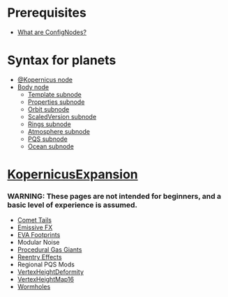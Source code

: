 <!-- TITLE: Kopernicus -->
<!-- SUBTITLE: A mod to modify the planetary system used by KSP -->

# Prerequisites
* [What are ConfigNodes?](/main/ConfigNodes.md)

# Syntax for planets
* [@Kopernicus node](/kop.md)
* [Body node](/main/Body.md)
	+ [Template subnode](/main/Template.md)
	+ [Properties subnode](/main/Properties.md)
	+ [Orbit subnode](/main/Orbit.md)
	+ [ScaledVersion subnode](/main/ScaledVersion.md)
	+ [Rings subnode](/main/Rings.md)
	+ [Atmosphere subnode](/main/Atmosphere.md)
	+ [PQS subnode](/main/PQS.md)
	+ [Ocean subnode](/main/Ocean.md)

# [KopernicusExpansion](/kopernicusexpansion)
### WARNING: These pages are not intended for beginners, and a basic level of experience is assumed.
* 	[Comet Tails](/kex/comettails)
* 	[Emissive FX](/kex/emissivefx)
* 	[EVA Footprints](/kex/evafootprints)
* 	Modular Noise
* 	[Procedural Gas Giants](/kex/procgiants)
* 	[Reentry Effects](/kex/reentryeffects)
* 	Regional PQS Mods
* 	[VertexHeightDeformity](/kex/vhmdeformity)
* 	[VertexHeightMap16](/kex/vhm16)
* 	[Wormholes](/kex/wormholes)
